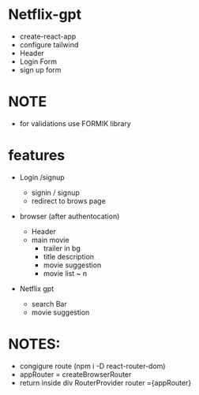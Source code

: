 #  Netflix-gpt

- create-react-app
- configure tailwind
- Header
- Login Form
- sign up form
# NOTE
- for validations use FORMIK library

# features
- Login /signup
    - signin / signup
    - redirect to brows page
-  browser (after authentocation)
    - Header
    - main movie
        - trailer in bg
        - title description
        - movie suggestion
         - movie list ~ n

- Netflix gpt 
    - search Bar
    - movie suggestion



# NOTES:
 - congigure route (npm i -D react-router-dom)
 - appRouter = createBrowserRouter
 -  return inside div RouterProvider router ={appRouter}
